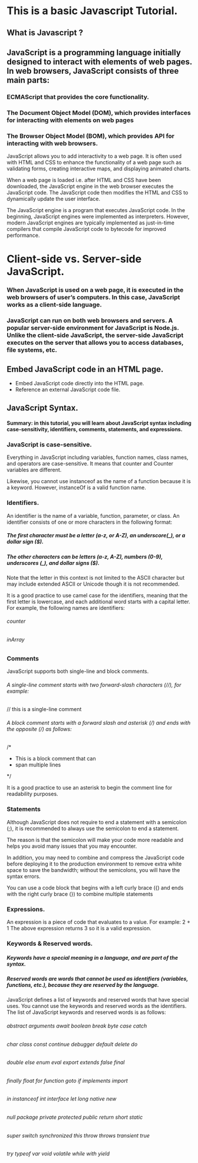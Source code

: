 # This is a basic Javascript Tutorial.

## What is Javascript ?
## JavaScript is a programming language initially designed to interact with elements of web pages. In web browsers, JavaScript consists of three main parts:

### ECMAScript that provides the core functionality.
### The Document Object Model (DOM), which provides interfaces for interacting with elements on web pages
### The Browser Object Model (BOM), which provides API for interacting with web browsers.

JavaScript allows you to add interactivity to a web page. It is often used with HTML and CSS to enhance the functionality of a web page such as validating forms, creating interactive maps, and displaying animated charts.

When a web page is loaded i.e. after HTML and CSS have been downloaded, the JavaScript engine in the web browser executes the JavaScript code. The JavaScript code then modifies the HTML and CSS to dynamically update the user interface.

The JavaScript engine is a program that executes JavaScript code. In the beginning, JavaScript engines were implemented as interpreters. However, modern JavaScript engines are typically implemented as just-in-time compilers that compile JavaScript code to bytecode for improved performance.

# Client-side vs. Server-side JavaScript.

### When JavaScript is used on a web page, it is executed in the web browsers of user’s computers. In this case, JavaScript works as a client-side language.

### JavaScript can run on both web browsers and servers. A popular server-side environment for JavaScript is Node.js. Unlike the client-side JavaScript, the server-side JavaScript executes on the server that allows you to access databases, file systems, etc.

## Embed JavaScript code in an HTML page.

* Embed JavaScript code directly into the HTML page.
* Reference an external JavaScript code file.

## JavaScript Syntax.
#### Summary: in this tutorial, you will learn about JavaScript syntax including case-sensitivity, identifiers, comments, statements, and expressions.

### JavaScript is case-sensitive.
Everything in JavaScript including variables, function names, class names, and operators are case-sensitive. It means that counter and Counter variables are different.

Likewise, you cannot use  instanceof as the name of a function because it is a keyword. However, instanceOf is a valid function name.

### Identifiers.
An identifier is the name of a variable, function, parameter, or class. An identifier consists of one or more characters in the following format:
##### The first character must be a letter (a-z, or A-Z), an underscore(_), or a dollar sign ($).
##### The other characters can be letters (a-z, A-Z), numbers (0-9), underscores (_), and dollar signs ($).

Note that the letter in this context is not limited to the ASCII character but may include extended ASCII or Unicode though it is not recommended.

It is a good practice to use camel case for the identifiers, meaning that the first letter is lowercase, and each additional word starts with a capital letter.
For example, the following names are identifiers:
###### counter
###### inArray

### Comments
JavaScript supports both single-line and block comments.

###### A single-line comment starts with two forward-slash characters (//), for example:
// this is a single-line comment

###### A block comment starts with a forward slash and asterisk (/*) and ends with the opposite (*/) as follows:
/*
* This is a block comment that can
* span multiple lines

*/

It is a good practice to use an asterisk to begin the comment line for readability purposes.

### Statements
Although JavaScript does not require to end a statement with a semicolon (;), it is recommended to always use the semicolon to end a statement.

The reason is that the semicolon will make your code more readable and helps you avoid many issues that you may encounter.

In addition, you may need to combine and compress the JavaScript code before deploying it to the production environment to remove extra white space to save the bandwidth; without the semicolons, you will have the syntax errors.

You can use a code block that begins with a left curly brace ({) and ends with the right curly brace (}) to combine multiple statements

### Expressions.
An expression is a piece of code that evaluates to a value. For example:
2 + 1
The above expression returns 3 so it is a valid expression.

### Keywords & Reserved words.

##### Keywords have a special meaning in a language, and are part of the syntax.
##### Reserved words are words that cannot be used as identifiers (variables, functions, etc.), because they are reserved by the language.
JavaScript defines a list of keywords and reserved words that have special uses. You cannot use the keywords and reserved words as the identifiers. The list of JavaScript keywords and reserved words is as follows:

###### abstract	arguments	await	boolean  break	byte	case	catch
###### char	class	const	continue  debugger	default	delete	do
###### double	else	enum	eval  export	extends	false	final
###### finally	float	for	function  goto	if	implements	import
###### in	instanceof	int	interface  let	long	native	new
###### null	package	private	protected  public	return	short	static
###### super	switch	synchronized	this  throw	throws	transient	true
###### try	typeof	var	void  volatile	while	with	yield


